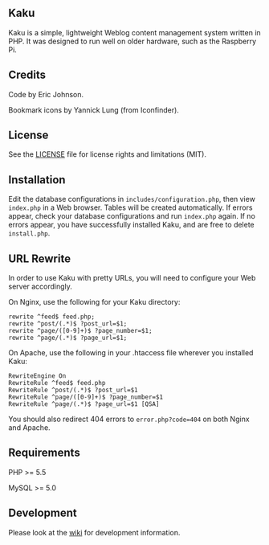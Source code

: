 ## Kaku
Kaku is a simple, lightweight Weblog content management system written in PHP. It was designed to run well on older hardware, such as the Raspberry Pi.

## Credits
Code by Eric Johnson.

Bookmark icons by Yannick Lung (from Iconfinder).

## License
See the [LICENSE](LICENSE.md) file for license rights and limitations (MIT).

## Installation
Edit the database configurations in `includes/configuration.php`, then view `index.php` in a Web browser. Tables will be created automatically. If errors appear, check your database configurations and run `index.php` again. If no errors appear, you have successfully installed Kaku, and are free to delete `install.php`.

## URL Rewrite
In order to use Kaku with pretty URLs, you will need to configure your Web server accordingly.

On Nginx, use the following for your Kaku directory:

```
rewrite ^feed$ feed.php;
rewrite ^post/(.*)$ ?post_url=$1;
rewrite ^page/([0-9]+)$ ?page_number=$1;
rewrite ^page/(.*)$ ?page_url=$1;
```

On Apache, use the following in your .htaccess file wherever you installed Kaku:

```
RewriteEngine On
RewriteRule ^feed$ feed.php
RewriteRule ^post/(.*)$ ?post_url=$1
RewriteRule ^page/([0-9]+)$ ?page_number=$1
RewriteRule ^page/(.*)$ ?page_url=$1 [QSA]
```

You should also redirect 404 errors to `error.php?code=404` on both Nginx and Apache.

## Requirements
PHP >= 5.5

MySQL >= 5.0

## Development
Please look at the [wiki](https://github.com/ecj2/kaku/wiki) for development information.
